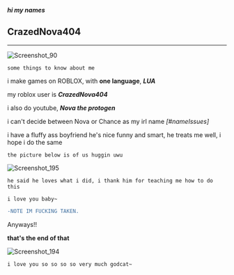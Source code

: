 ***hi my names***
   ## CrazedNova404
---------------------

![Screenshot_90](https://user-images.githubusercontent.com/80184793/135946533-3f18f6c3-6920-4020-9b25-78307f492b32.png)


```some things to know about me```

i make games on ROBLOX, with **one language**, ***LUA***

my roblox user is ***CrazedNova404***

i also do youtube, ***Nova the protogen***

i can't decide between Nova or Chance as my irl name *[#nameIssues]*

i have a fluffy ass boyfriend he's nice funny and smart, he treats me well, i hope i do the same

```the picture below is of us huggin uwu```

![Screenshot_195](https://user-images.githubusercontent.com/80184793/135946016-2d67eeaf-e169-4e27-9a62-17716a500e96.png)

```he said he loves what i did, i thank him for teaching me how to do this```

```i love you baby~```


```diff
-NOTE IM FUCKING TAKEN.
```

Anyways!!

**that's the end of that**

![Screenshot_194](https://user-images.githubusercontent.com/80184793/135946977-28400d9f-2dd2-46bf-97e1-d5407eb91024.png)


```i love you so so so so very much godcat~```
